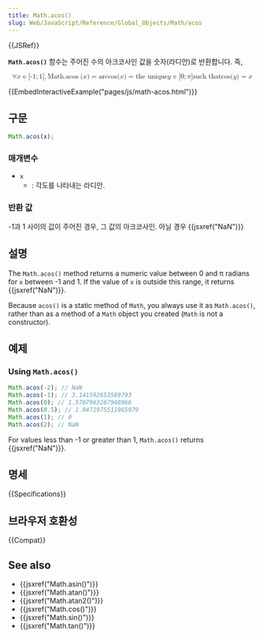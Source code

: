 ```yaml
---
title: Math.acos()
slug: Web/JavaScript/Reference/Global_Objects/Math/acos
---
```


{{JSRef}}

**`Math.acos()`** 함수는 주어진 수의 아크코사인 값을 숫자(라디안)로 반환합니다. 즉,

<math display="block"><semantics><mrow><mo>∀</mo>
<mi>x</mi>
<mo>∊</mo>
<mo stretchy="false">[</mo>
<mrow><mo>-</mo>
<mn>1</mn>
</mrow><mo>;</mo>
<mn>1</mn>
<mo stretchy="false">]</mo>
<mo>,</mo>
<mspace width="thickmathspace"></mspace><mstyle mathvariant="monospace"><mrow><mo lspace="0em" rspace="thinmathspace">Math.acos</mo>
<mo stretchy="false">(</mo>
<mi>x</mi>
<mo stretchy="false">)</mo>
</mrow></mstyle><mo>=</mo>
<mo lspace="0em" rspace="0em">arccos</mo>
<mo stretchy="false">(</mo>
<mi>x</mi>
<mo stretchy="false">)</mo>
<mo>=</mo>
<mtext>the unique </mtext><mspace width="thickmathspace"></mspace><mi>y</mi>
<mo>∊</mo>
<mo stretchy="false">[</mo>
<mn>0</mn>
<mo>;</mo>
<mi>π</mi>
<mo stretchy="false">]</mo>
<mspace width="thinmathspace"></mspace><mtext>such that</mtext>
<mspace width="thickmathspace"></mspace><mo lspace="0em" rspace="0em">cos</mo>
<mo stretchy="false">(</mo>
<mi>y</mi>
<mo stretchy="false">)</mo>
<mo>=</mo>
<mi>x</mi>
</mrow><annotation encoding="TeX">\forall x \in
[{-1};1],\;\mathtt{\operatorname{Math.acos}(x)} = \arccos(x) = \text{ the unique }
\; y \in [0; \pi] \, \text{such that} \; \cos(y) = x</annotation></semantics></math>

{{EmbedInteractiveExample("pages/js/math-acos.html")}}

## 구문

```js
Math.acos(x);
```

### 매개변수

- `x`
  - : 각도를 나타내는 라디안.

### 반환 값

\-1과 1 사이의 값이 주어진 경우, 그 값의 아크코사인. 아닐 경우 {{jsxref("NaN")}}

## 설명

The `Math.acos()` method returns a numeric value between 0 and π radians for `x` between -1 and 1. If the value of `x` is outside this range, it returns {{jsxref("NaN")}}.

Because `acos()` is a static method of `Math`, you always use it as `Math.acos()`, rather than as a method of a `Math` object you created (`Math` is not a constructor).

## 예제

### Using `Math.acos()`

```js
Math.acos(-2); // NaN
Math.acos(-1); // 3.141592653589793
Math.acos(0); // 1.5707963267948966
Math.acos(0.5); // 1.0471975511965979
Math.acos(1); // 0
Math.acos(2); // NaN
```

For values less than -1 or greater than 1, `Math.acos()` returns {{jsxref("NaN")}}.

## 명세

{{Specifications}}

## 브라우저 호환성

{{Compat}}

## See also

- {{jsxref("Math.asin()")}}
- {{jsxref("Math.atan()")}}
- {{jsxref("Math.atan2()")}}
- {{jsxref("Math.cos()")}}
- {{jsxref("Math.sin()")}}
- {{jsxref("Math.tan()")}}

